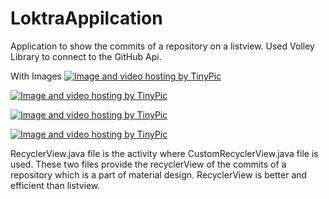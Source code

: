 # LoktraAppilcation
Application to show the commits of a repository on a listview. Used Volley Library to connect to the GitHub Api.


With Images
<a href="http://tinypic.com?ref=24mt4y9" target="_blank"><img src="http://i67.tinypic.com/24mt4y9.jpg" border="0" alt="Image and video hosting by TinyPic"></a>



<a href="http://tinypic.com?ref=213goj6" target="_blank"><img src="http://i68.tinypic.com/213goj6.jpg" border="0" alt="Image and video hosting by TinyPic"></a>

<a href="http://tinypic.com?ref=105pj4w" target="_blank"><img src="http://i67.tinypic.com/105pj4w.jpg" border="0" alt="Image and video hosting by TinyPic"></a>

<a href="http://tinypic.com?ref=2ennhv6" target="_blank"><img src="http://i66.tinypic.com/2ennhv6.jpg" border="0" alt="Image and video hosting by TinyPic"></a>




RecyclerView.java file is the activity where CustomRecyclerView.java file is used. These two files provide the recyclerView of the commits of a repository which is a part of material design. RecyclerView is better and efficient than listview.

